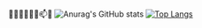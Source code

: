 👋🔭🌱👯🤔💬📫😄
![Anurag's GitHub stats](https://github-readme-stats.vercel.app/api?username=limoest&show_icons=true&theme=cobalt2)
[![Top Langs](https://github-readme-stats.vercel.app/api/top-langs/?username=anuraghazra&layout=compact)](https://github.com/anuraghazra/github-readme-stats)
